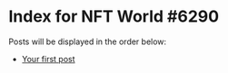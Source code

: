 # Index for NFT World #6290
Posts will be displayed in the order below:

- [Your first post](./001-first.md)

